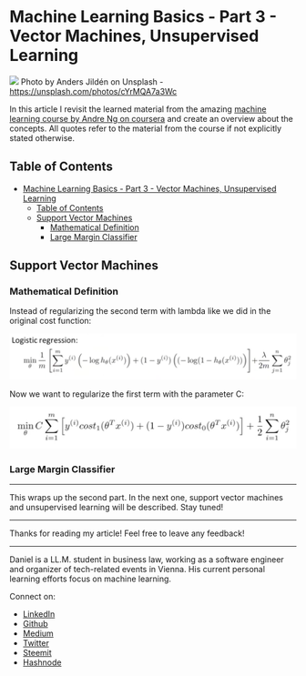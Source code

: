 # Machine Learning Basics - Part 3 - Vector Machines, Unsupervised Learning

[<img src="https://images.unsplash.com/photo-1499678329028-101435549a4e?ixlib=rb-0.3.5&ixid=eyJhcHBfaWQiOjEyMDd9&s=bff1627fffb987bb0026180a324f56e8&auto=format&fit=crop&w=2250&q=80">](
https://unsplash.com/photos/cYrMQA7a3Wc)
Photo by Anders Jildén on Unsplash - https://unsplash.com/photos/cYrMQA7a3Wc

In this article I revisit the learned material from the amazing [machine learning course by Andre Ng on coursera](https://www.coursera.org/learn/machine-learning) and create an overview about the concepts. All quotes refer to the material from the course if not explicitly stated otherwise.

## Table of Contents

<!-- TOC -->

- [Machine Learning Basics - Part 3 - Vector Machines, Unsupervised Learning](#machine-learning-basics---part-3---vector-machines-unsupervised-learning)
  - [Table of Contents](#table-of-contents)
  - [Support Vector Machines](#support-vector-machines)
    - [Mathematical Definition](#mathematical-definition)
    - [Large Margin Classifier](#large-margin-classifier)

<!-- /TOC -->

## Support Vector Machines

### Mathematical Definition

Instead of regularizing the second term with lambda like we did in the original cost function:

![costFuncReg2](../assets/mlIntro/costFuncReg2.png)


Now we want to regularize the first term with the parameter C:

![costFuncSVM](../assets/mlIntro/costFuncSVM.png)

### Large Margin Classifier





---
 
This wraps up the second part. In the next one, support vector machines and unsupervised learning will be described. Stay tuned!

---

Thanks for reading my article! Feel free to leave any feedback! 

---

Daniel is a LL.M. student in business law, working as a software engineer and organizer of tech-related events in Vienna. 
His current personal learning efforts focus on machine learning. 

Connect on:
- [LinkedIn](https://www.linkedin.com/in/createdd) 
- [Github](https://github.com/DDCreationStudios)
- [Medium](https://medium.com/@ddcreationstudi)
- [Twitter](https://twitter.com/DDCreationStudi)
- [Steemit](https://steemit.com/@createdd)
- [Hashnode](https://hashnode.com/@DDCreationStudio)
